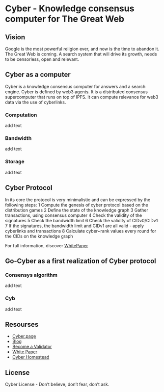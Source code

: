 
# Cyber - Knowledge consensus computer for The Great Web

## Vision

Google is the most powerful religion ever, and now is the time to abandon it. The Great Web is coming. A search system that will drive its growth, needs to be censorless, open and relevant. 

## Cyber as a computer 

Cyber is a knowledge consensus computer for answers and a search engine. Cyber is defined by web3 agents. It is a distributed consensus supercomputer that runs on top of IPFS. It can compute relevance for web3 data via the use of cyberlinks.

### Computation

add text 

### Bandwidth

add text 

### Storage

add text

## Cyber Protocol
In its core the protocol is very minimalistic and can be expressed by the following steps:
1 Compute the genesis of cyber protocol based on the distribution games
2 Define the state of the knowledge graph
3 Gather transactions, using consensus computer
4 Check the validity of the signatures
5 Check the bandwidth limit
6 Check the validity of CIDv0/CIDv1
7 If the signatures, the bandwidth limit and CIDv1 are all valid - apply cyberlinks and transactions
8 Calculate cyber~rank values every round for the CIDs on the knowledge graph

For full information, discover [WhitePaper](https://ipfs.io/ipfs/QmceNpj6HfS81PcCaQXrFMQf7LR5FTLkdG9sbSRNy3UXoZ/)

## Go-Cyber as a first realization of Cyber protocol

### Consensys algorithm

add text 

### Cyb 

add text 

## Resourses

- [Cyber.page](https://cyber.page/)
- [Blog](https://cybercongress.ai/post/) 
- [Become a Validator](https://github.com/cybercongress/congress/blob/master/ecosystem/validators/onboarding.md)
- [White Paper](https://ipfs.io/ipfs/QmceNpj6HfS81PcCaQXrFMQf7LR5FTLkdG9sbSRNy3UXoZ)
- [Cyber Homestead](https://github.com/cybercongress/congress/blob/master/ecosystem/Cyber%20Homestead%20doc.md)

## License

Cyber License - Don’t believe, don’t fear, don’t ask.
